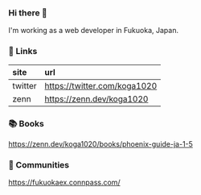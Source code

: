 ### Hi there 👋

I'm working as a web developer in Fukuoka, Japan.

### 🔗 Links

| site | url |
| :-- | :-- |
| twitter | https://twitter.com/koga1020 |
| zenn | https://zenn.dev/koga1020 |

### 📚 Books

https://zenn.dev/koga1020/books/phoenix-guide-ja-1-5

### 🍵 Communities
https://fukuokaex.connpass.com/